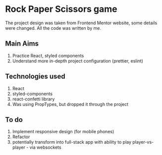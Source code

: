 # Rock Paper Scissors game

The project design was taken from Frontend Mentor website, some details were changed.
All the code was written by me. 

## Main Aims

1. Practice React, styled components
2. Understand more in-depth project configuration (prettier, eslint)

## Technologies used

1. React
2. styled-components
3. react-confetti library
4. Was using PropTypes, but dropped it through the project

## To do

1. Implement responsive design (for mobile phones)
2. Refactor
3. potentially transform into full-stack app with ability to play player-vs-player - via websockets
